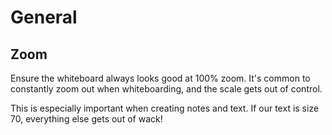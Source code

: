 # General

## Zoom
Ensure the whiteboard always looks good at 100% zoom. It's common to constantly zoom out when whiteboarding, and the scale gets out of control.

This is especially important when creating notes and text. If our text is size 70, everything else gets out of wack!
